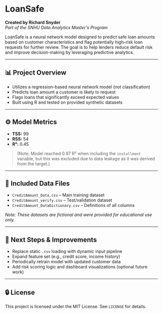 # LoanSafe

**Created by Richard Snyder**  
*Part of the SNHU Data Analytics Master's Program*

LoanSafe is a neural network model designed to predict safe loan amounts based on customer characteristics and flag potentially high-risk loan requests for further review. The goal is to help lenders reduce default risk and improve decision-making by leveraging predictive analytics.

---

## 📊 Project Overview

- Utilizes a regression-based neural network model (not classification)
- Predicts loan amount a customer is likely to request
- Flags loans that significantly exceed expected values
- Built using R and tested on provided synthetic datasets

---

## ⚙️ Model Metrics

- **TSS:** 99  
- **RSS:** 54  
- **R²:** 0.45  
> (Note: Model reached 0.97 R² when including the `installment` variable, but this was excluded due to data leakage as it was derived from the target.)

---

## 📁 Included Data Files

- `CreditAmount_Data.csv` – Main training dataset  
- `CreditAmount_verify.csv` – Test/validation dataset  
- `CreditAmount_DataDictionary.csv` – Definitions of all columns  

*Note: These datasets are fictional and were provided for educational use only.*

---

## 📌 Next Steps & Improvements

- Replace static `.csv` loading with dynamic input pipeline
- Expand feature set (e.g., credit score, income history)
- Periodically retrain model with updated customer data
- Add risk scoring logic and dashboard visualizations (optional future work)

---

## 🔒 License

This project is licensed under the MIT License. See `LICENSE` for details.
